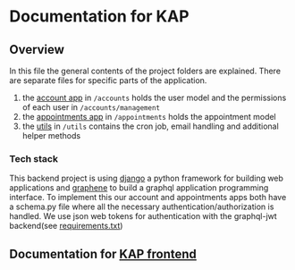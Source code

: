 # Documentation for KAP

## Overview

In this file the general contents of the project folders are explained.
There are separate files for specific parts of the application.

1. the [account app](modules/account.md) in `/accounts` holds the user model and the permissions of each user in `/accounts/management`
2. the [appointments app](modules/appointments.md) in `/appointments` holds the appointment model
3. the [utils](modules/utils.md) in `/utils` contains the cron job, email handling and additional helper methods

### Tech stack

This backend project is using [django](https://www.djangoproject.com/) a python framework for building
web applications and [graphene](https://graphene-python.org/) to build a graphql application programming
interface. To implement this our account and appointments apps both have a schema.py file where all the
necessary authentication/authorization is handled. We use json web tokens for authentication with the graphql-jwt
backend(see [requirements.txt](../requirements.txt))

## Documentation for [KAP frontend](../frontend/docs/index.md)
